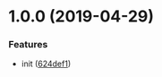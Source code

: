 # 1.0.0 (2019-04-29)


### Features

* init ([624def1](https://github.com/tobiasbueschel/git-is-branch-protected-cli/commit/624def1))

